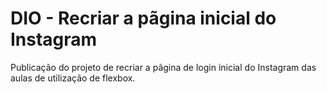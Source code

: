 # DIO - Recriar a pãgina inicial do Instagram

Publicação do projeto de recriar a pãgina de login inicial do Instagram das aulas de utilização de flexbox.

